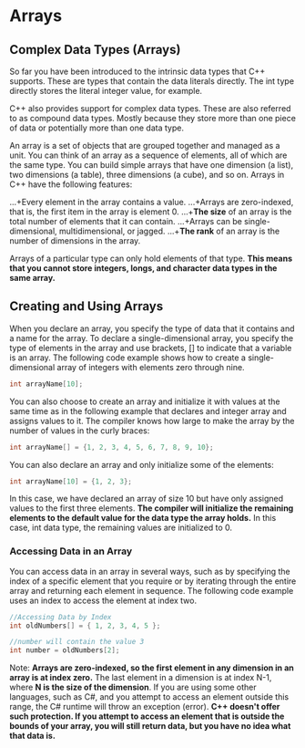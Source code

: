 # Arrays
## Complex Data Types (Arrays)

So far you have been introduced to the intrinsic data types that C++ supports.
These are types that contain the data literals directly. 
The int type directly stores the literal integer value, for example.

C++ also provides support for complex data types. These are also referred to as compound data types.
Mostly because they store more than one piece of data or potentially more than one data type.

An array is a set of objects that are grouped together and managed as a unit. 
You can think of an array as a sequence of elements, all of which are the same type.
You can build simple arrays that have one dimension (a list), two dimensions (a table),
three dimensions (a cube), and so on. Arrays in C++ have the following features:

...+Every element in the array contains a value.
...+Arrays are zero-indexed, that is, the first item in the array is element 0.
...+**The size** of an array is the total number of elements that it can contain.
...+Arrays can be single-dimensional, multidimensional, or jagged.
...+**The rank** of an array is the number of dimensions in the array.

Arrays of a particular type can only hold elements of that type.
**This means that you cannot store integers, longs, and character data types in the same array.**

## Creating and Using Arrays

When you declare an array, you specify the type of data that it contains and a name for the array.
To declare a single-dimensional array, you specify the type of elements in the array and use brackets,
[] to indicate that a variable is an array. The following code example shows how to create
a single-dimensional array of integers with elements zero through nine.
```cpp
int arrayName[10];
```
You can also choose to create an array and initialize it with values at the same time
as in the following example that declares and integer array and assigns values to it.
The compiler knows how large to make the array by the number of values in the curly braces:
```cpp
int arrayName[] = {1, 2, 3, 4, 5, 6, 7, 8, 9, 10};
```
You can also declare an array and only initialize some of the elements:
```cpp
int arrayName[10] = {1, 2, 3};
```
In this case, we have declared an array of size 10 but have only assigned values
to the first three elements. **The compiler will initialize the remaining elements to 
the default value for the data type the array holds.** In this case, 
int data type, the remaining values are initialized to 0.

### Accessing Data in an Array

You can access data in an array in several ways, such as by specifying the index of a specific
element that you require or by iterating through the entire array and returning each element in sequence.
The following code example uses an index to access the element at index two.
```cpp
//Accessing Data by Index 
int oldNumbers[] = { 1, 2, 3, 4, 5 }; 

//number will contain the value 3 
int number = oldNumbers[2];
```
Note: **Arrays are zero-indexed, so the first element in any dimension in an array is at index zero.**
The last element in a dimension is at index N-1, where **N is the size of the dimension**. 
If you are using some other languages, such as C#, and you attempt to access an element outside this range,
the C# runtime will throw an exception (error). **C++ doesn't offer such protection. 
If you attempt to access an element that is outside the bounds of your array,
you will still return data, but you have no idea what that data is.**
